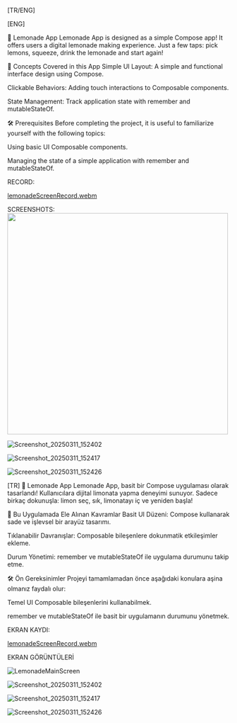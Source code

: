 [TR/ENG]

[ENG]

🍋 Lemonade App
Lemonade App is designed as a simple Compose app! It offers users a digital lemonade making experience. Just a few taps: pick lemons, squeeze, drink the lemonade and start again!

📝 Concepts Covered in this App
Simple UI Layout: A simple and functional interface design using Compose.

Clickable Behaviors: Adding touch interactions to Composable components.

State Management: Track application state with remember and mutableStateOf.

🛠️ Prerequisites
Before completing the project, it is useful to familiarize yourself with the following topics:

Using basic UI Composable components.

Managing the state of a simple application with remember and mutableStateOf.

RECORD:

[lemonadeScreenRecord.webm](https://github.com/user-attachments/assets/3055e86b-5fd1-4f75-a9c3-de5505c5a25b)

SCREENSHOTS:
<img src="https://github.com/user-attachments/assets/571c5b37-0c77-4a0c-a054-d817605e6b6f" width="500">

![Screenshot_20250311_152402](https://github.com/user-attachments/assets/2ab7fc0c-1e0f-4434-9e63-346445441f83)

![Screenshot_20250311_152417](https://github.com/user-attachments/assets/1935231f-2eea-42f7-85c9-4ee2c9e80181)

![Screenshot_20250311_152426](https://github.com/user-attachments/assets/fdca5ec8-8303-4c8a-a8ca-61261cfd61d8)



[TR]
🍋 Lemonade App
Lemonade App, basit bir Compose uygulaması olarak tasarlandı! Kullanıcılara dijital limonata yapma deneyimi sunuyor. Sadece birkaç dokunuşla: limon seç, sık, limonatayı iç ve yeniden başla!

📝 Bu Uygulamada Ele Alınan Kavramlar
Basit UI Düzeni: Compose kullanarak sade ve işlevsel bir arayüz tasarımı.

Tıklanabilir Davranışlar: Composable bileşenlere dokunmatik etkileşimler ekleme.

Durum Yönetimi: remember ve mutableStateOf ile uygulama durumunu takip etme.

🛠️ Ön Gereksinimler
Projeyi tamamlamadan önce aşağıdaki konulara aşina olmanız faydalı olur:

Temel UI Composable bileşenlerini kullanabilmek.

remember ve mutableStateOf ile basit bir uygulamanın durumunu yönetmek.

EKRAN KAYDI:

[lemonadeScreenRecord.webm](https://github.com/user-attachments/assets/3055e86b-5fd1-4f75-a9c3-de5505c5a25b)


EKRAN GÖRÜNTÜLERİ

![LemonadeMainScreen](https://github.com/user-attachments/assets/571c5b37-0c77-4a0c-a054-d817605e6b6f)

![Screenshot_20250311_152402](https://github.com/user-attachments/assets/2ab7fc0c-1e0f-4434-9e63-346445441f83)

![Screenshot_20250311_152417](https://github.com/user-attachments/assets/1935231f-2eea-42f7-85c9-4ee2c9e80181)

![Screenshot_20250311_152426](https://github.com/user-attachments/assets/fdca5ec8-8303-4c8a-a8ca-61261cfd61d8)

